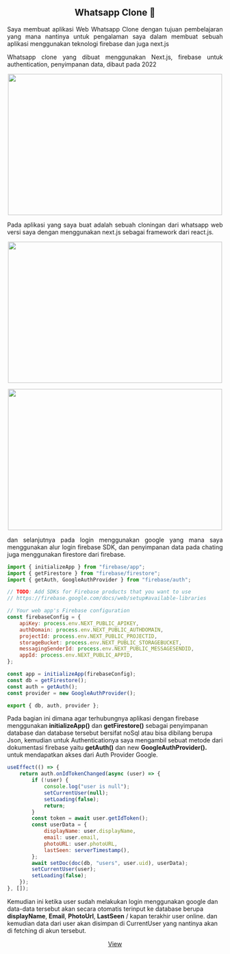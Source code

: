 ###
<h2 align="center">Whatsapp Clone 🥇</h2>


<p align="justify" >
  <a target="_blank" >
      Saya membuat aplikasi Web Whatsapp Clone dengan tujuan pembelajaran yang mana nantinya untuk pengalaman saya dalam membuat sebuah aplikasi menggunakan teknologi firebase dan juga next.js
  </a>
</p>


<p align="justify" >
  <a target="_blank" >
     Whatsapp clone yang dibuat menggunakan Next.js, firebase untuk authentication, penyimpanan data, dibaut pada 2022
  </a>
</p>

<p align="center">
  <a target="_blank">
   <img src="https://m-yogaprasetya.vercel.app/img/whatsapp-clone/whatsapp-clone.png" width="500" height='330'/>                 
  </a>
</p>



<p align="justify" >
  <a target="_blank" >
   Pada aplikasi yang saya buat adalah sebuah cloningan dari whatsapp web versi saya dengan menggunakan next.js sebagai framework dari react.js.
  </a>
</p>


<p align="center">
  <a target="_blank">
   <img src="https://m-yogaprasetya.vercel.app/img/whatsapp-clone/menu_login.png" width="500" height='330'/>                 
  </a>
</p>
<p align="center">
  <a target="_blank">
   <img src="https://m-yogaprasetya.vercel.app/img/whatsapp-clone/google_login.png" width="500" height='330'/>                 
  </a>
</p>



<p align="justify" >
  <a target="_blank" >
   dan selanjutnya pada login menggunakan google yang mana saya menggunakan alur login firebase SDK, dan penyimpanan data pada chating juga menggunakan firestore dari firebase.
  </a>
</p>

```javascript
import { initializeApp } from "firebase/app";
import { getFirestore } from "firebase/firestore";
import { getAuth, GoogleAuthProvider } from "firebase/auth";

// TODO: Add SDKs for Firebase products that you want to use
// https://firebase.google.com/docs/web/setup#available-libraries

// Your web app's Firebase configuration
const firebaseConfig = {
    apiKey: process.env.NEXT_PUBLIC_APIKEY,
    authDomain: process.env.NEXT_PUBLIC_AUTHDOMAIN,
    projectId: process.env.NEXT_PUBLIC_PROJECTID,
    storageBucket: process.env.NEXT_PUBLIC_STORAGEBUCKET,
    messagingSenderId: process.env.NEXT_PUBLIC_MESSAGESENDID,
    appId: process.env.NEXT_PUBLIC_APPID,
};

const app = initializeApp(firebaseConfig);
const db = getFirestore();
const auth = getAuth();
const provider = new GoogleAuthProvider();

export { db, auth, provider };
```

  Pada bagian ini dimana agar terhubungnya aplikasi dengan firebase menggunakan **initializeApp()** dan **getFirestore()** sebagai penyimpanan database dan database tersebut bersifat noSql atau bisa dibilang berupa Json, kemudian untuk Authenticationya saya mengambil sebuat metode dari dokumentasi firebase yaitu **getAuth()** dan new <span>**GoogleAuthProvider().**</span> untuk mendapatkan akses dari Auth Provider Google.

```javascript
useEffect(() => {
    return auth.onIdTokenChanged(async (user) => {
        if (!user) {
            console.log("user is null");
            setCurrentUser(null);
            setLoading(false);
            return;
        }
        const token = await user.getIdToken();
        const userData = {
            displayName: user.displayName,
            email: user.email,
            photoURL: user.photoURL,
            lastSeen: serverTimestamp(),
        };
        await setDoc(doc(db, "users", user.uid), userData);
        setCurrentUser(user);
        setLoading(false);
    });
}, []);
```


Kemudian ini ketika user sudah melakukan login menggunakan google dan data-data tersebut akan secara otomatis terinput ke database berupa **displayName**, **Email**, **PhotoUrl**, **LastSeen** / kapan terakhir user online. dan kemudian data dari user akan disimpan di CurrentUser yang nantinya akan di fetching di akun tersebut.


<p align="center">
  <a target="_blank" href='https://whatsapp-clone-jagres.vercel.app/'>
  View
  </a>
</p>

